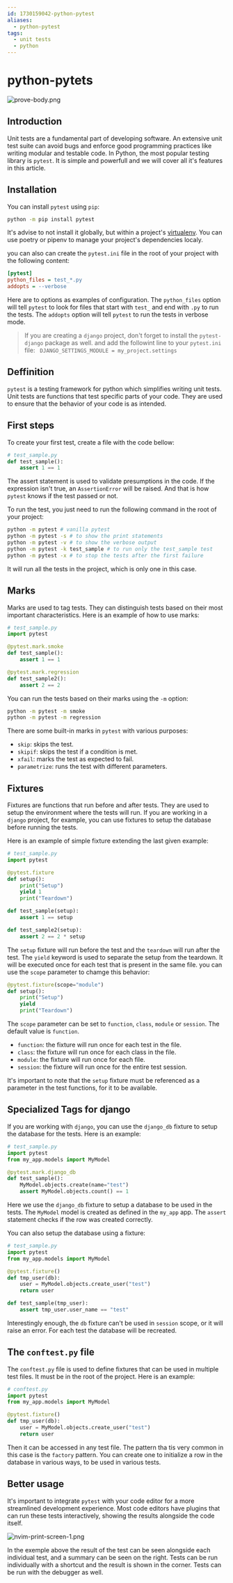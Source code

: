 ```yaml
---
id: 1730159042-python-pytest
aliases:
  - python-pytest
tags:
  - unit tests
  - python
---
```


# python-pytets

![prove-body.png](../assets/from_notes/1730159042-python-pytest-2024-10-28-20-45-58-prove-body.png)

## Introduction

Unit tests are a fundamental part of developing software. An extensive unit test suite can avoid bugs and enforce good programming practices like writing modular and testable code. In Python, the most popular testing library is `pytest`. It is simple and powerfull and we will cover all it's features in this article.

## Installation

You can install `pytest` using `pip`:

```bash
python -m pip install pytest
```

It's advise to not install it globally, but within a project's [virtualenv](1716862221-python-version-package-management-poetry-pyenv#python-package-and-version-management#virtualenv). You can use poetry or pipenv to manage your project's dependencies localy.

you can also can create the `pytest.ini` file in the root of your project with the following content:

```ini
[pytest]
python_files = test_*.py
addopts = --verbose
```

Here are to options as examples of configuration. The `python_files` option will tell `pytest` to look for files that start with `test_` and end with `.py` to run the tests. The `addopts` option will tell `pytest` to run the tests in verbose mode.

> If you are creating a `django` project, don't forget to install the `pytest-django` package as well. and add the followint line to your `pytest.ini` file:
> ` DJANGO_SETTINGS_MODULE = my_project.settings`

## Deffinition

`pytest` is a testing framework for python which simplifies writing unit tests. Unit tests are functions that test specific parts of your code. They are used to ensure that the behavior of your code is as intended.

## First steps

To create your first test, create a file with the code bellow:

```python
# test_sample.py
def test_sample():
    assert 1 == 1
```

The assert statement is used to validate presumptions in the code. If the expression isn't true, an `AssertionError` will be raised. And that is how `pytest` knows if the test passed or not.

To run the test, you just need to run the following command in the root of your project:

```bash
python -m pytest # vanilla pytest
python -m pytest -s # to show the print statements
python -m pytest -v # to show the verbose output
python -m pytest -k test_sample # to run only the test_sample test
python -m pytest -x # to stop the tests after the first failure
```

It will run all the tests in the project, which is only one in this case.

## Marks

Marks are used to tag tests. They can distinguish tests based on their most important characteristics. Here is an example of how to use marks:

```python
# test_sample.py
import pytest

@pytest.mark.smoke
def test_sample():
    assert 1 == 1

@pytest.mark.regression
def test_sample2():
    assert 2 == 2
```

You can run the tests based on their marks using the `-m` option:

```bash
python -m pytest -m smoke
python -m pytest -m regression
```

There are some built-in marks in `pytest` with various purposes:

- `skip`: skips the test.
- `skipif`: skips the test if a condition is met.
- `xfail`: marks the test as expected to fail.
- `parametrize`: runs the test with different parameters.

## Fixtures

Fixtures are functions that run before and after tests. They are used to setup the environment where the tests will run. If you are working in a `django` project, for example, you can use fixtures to setup the database before running the tests.

Here is an example of simple fixture extending the last given example:

```python
# test_sample.py
import pytest

@pytest.fixture
def setup():
    print("Setup")
    yield 1
    print("Teardown")

def test_sample(setup):
    assert 1 == setup

def test_sample2(setup):
    assert 2 == 2 * setup
```

The `setup` fixture will run before the test and the `teardown` will run after the test. The `yield` keyword is used to separate the setup from the teardown. It will be executed once for each test that is present in the same file. you can use the `scope` parameter to chamge this behavior:

```python
@pytest.fixture(scope="module")
def setup():
    print("Setup")
    yield
    print("Teardown")
```

The `scope` parameter can be set to `function`, `class`, `module` or `session`. The default value is `function`.

- `function`: the fixture will run once for each test in the file.
- `class`: the fixture will run once for each class in the file.
- `module`: the fixture will run once for each file.
- `session`: the fixture will run once for the entire test session.

It's important to note that the `setup` fixture must be referenced as a parameter in the test functions, for it to be available.

## Specialized Tags for django

If you are working with `django`, you can use the `django_db` fixture to setup the database for the tests. Here is an example:

```python
# test_sample.py
import pytest
from my_app.models import MyModel

@pytest.mark.django_db
def test_sample():
    MyModel.objects.create(name="test")
    assert MyModel.objects.count() == 1
```

Here we use the `django_db` fixture to setup a database to be used in the tests. The `MyModel` model is created as defined in the `my_app` app. The `assert` statement checks if the row was created correctly.

You can also setup the database using a fixture:

```python
# test_sample.py
import pytest
from my_app.models import MyModel

@pytest.fixture()
def tmp_user(db):
    user = MyModel.objects.create_user("test")
    return user

def test_sample(tmp_user):
    assert tmp_user.user_name == "test"
```

Interestingly enough, the `db` fixture can't be used in `session` scope, or it will raise an error. For each test the database will be recreated.

## The `conftest.py` file

The `conftest.py` file is used to define fixtures that can be used in multiple test files. It must be in the root of the project. Here is an example:

```python
# conftest.py
import pytest
from my_app.models import MyModel

@pytest.fixture()
def tmp_user(db):
    user = MyModel.objects.create_user("test")
    return user
```

Then it can be accessed in any test file. The pattern tha tis very common in this case is the `factory` pattern. You can create one to initialize a row in the database in various ways, to be used in various tests.

## Better usage

It's important to integrate `pytest` with your code editor for a more streamlined development experience. Most code editors have plugins that can run these tests interactively, showing the results alongside the code itself.

![nvim-print-screen-1.png](../assets/from_notes/1730159042-python-pytest-2024-10-28-20-53-47-nvim-print-screen-1.png)

In the exemple above the result of the test can be seen alongside each individual test, and a summary can be seen on the right. Tests can be run individually with a shortcut and the result is shown in the corner. Tests can be run with the debugger as well.
